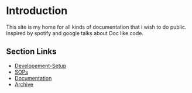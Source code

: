 # Introduction


This site is my home for all kinds of documentation that i wish to do public.  Inspired by spotify and google talks about Doc like code. 


## Section Links

* [Developement-Setup](./Developement-Setup/Introduction.md)
* [SOPs](./SOPs/SOPs.md)
* [Documentation](./Documentation/Introduction.md)
* [Archive](./Archive/Introduction.md)